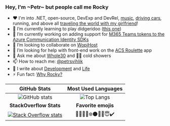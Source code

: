 ### Hey, I'm ~Petr~ but people call me Rocky

- ❤️ I'm into .NET, open-source, DevExp and DevRel, [music](https://en.wikipedia.org/wiki/Mike_Oldfield), [driving cars](https://en.wikipedia.org/wiki/Audi), running, and above all [traveling the world with my girlfriend](https://i.imgur.com/5GUz14z.png)!
- 🌱 I’m currently learning to play didgeridoo ([this one](https://www.didgeridoobrno.cz/products/buk-135-cm1/))
- 🔭 I’m currently working on adding support for [M365 Teams tokens to the Azure Communication Identity SDKs](https://docs.microsoft.com/en-us/azure/communication-services/quickstarts/manage-teams-identity)
- 👯 I’m looking to collaborate on [WopiHost](https://github.com/petrsvihlik/WopiHost/)
- 🤔 I’m looking for help with front-end work on the [ACS Roulette](https://github.com/petrsvihlik/acs-roulette) app
- 💬 Ask me about [Whole30](https://whole30.com/) and 🧊🚿 cold showers
- 📫 How to reach me:  [@petrsvihlik](https://twitter.com/PetrSvihlik)
- 📖 I write about [Development](https://dev.to/petrsvihlik) and [Life](https://medium.com/@PetrSvihlik/)
- ⚡ Fun fact: [Why Rocky?](http://rangercentral.com/database/1993_mightymorphin/images/mmpr-rg-rocky.jpg)

| GitHub Stats | Most Used Languages |
| :---: | :---: |
| ![GitHub stats](https://github-readme-stats.vercel.app/api?username=petrsvihlik&show_icons=true&hide_title=true) | ![Top Langs](https://github-readme-stats.vercel.app/api/top-langs/?username=petrsvihlik&layout=compact&hide_title=true) |
| **StackOverflow Stats** | **Favorite emojis** |
| [![Stack Overflow stats](https://stackoverflow.com/users/flair/1332034.png)](https://stackoverflow.com/users/1332034/rocky) | 🦝🥑🎃😁❄️🌑🌽💩😇✔️ |

